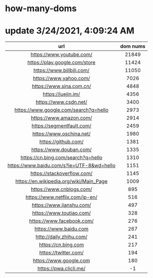 # how-many-doms

# update 3/24/2021, 4:09:24 AM

url | dom nums
:-: | :-:
https://www.youtube.com/ | 21849
https://play.google.com/store | 11424
https://www.bilibili.com/ | 11050
https://www.yahoo.com/ | 7026
https://www.sina.com.cn/ | 4848
https://juejin.im/ | 4356
https://www.csdn.net/ | 3400
https://www.google.com/search?q=hello | 2973
https://www.amazon.com/ | 2914
https://segmentfault.com/ | 2459
https://www.oschina.net/ | 1980
https://github.com/ | 1381
https://www.douban.com/ | 1335
https://cn.bing.com/search?q=hello | 1310
https://www.baidu.com/s?ie=UTF-8&wd=hello | 1151
https://stackoverflow.com/ | 1145
https://en.wikipedia.org/wiki/Main_Page | 1009
https://www.cnblogs.com/ | 895
https://www.netflix.com/jp-en/ | 516
https://www.jianshu.com/ | 497
https://www.toutiao.com/ | 328
https://www.facebook.com/ | 276
https://www.baidu.com | 267
http://daily.zhihu.com/ | 241
https://cn.bing.com | 217
https://twitter.com/ | 194
https://www.google.com | 180
https://pwa.clicli.me/ | -1
